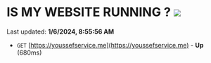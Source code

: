 # IS MY WEBSITE RUNNING ? [![](https://img.shields.io/static/v1?label=Sponsor&message=%E2%9D%A4&logo=GitHub&color=%23fe8e86)](https://github.com/sponsors/<username>)

Last updated: **1/6/2024, 8:55:56 AM**

- `GET` [https://youssefservice.me](https://youssefservice.me) - **Up** (680ms)
